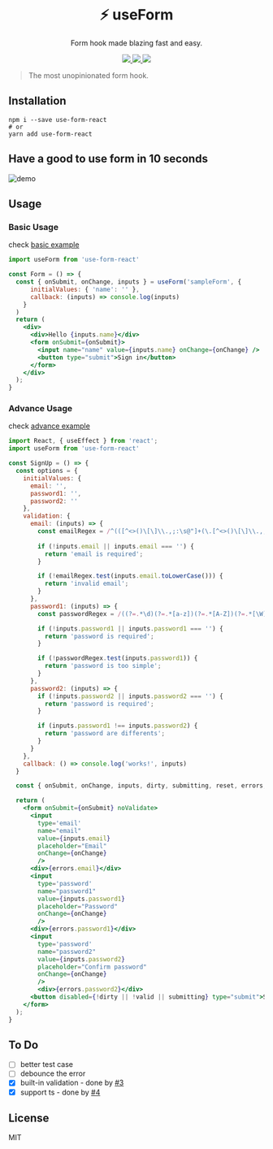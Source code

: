<h1 align="center">
⚡ useForm
</h1>
<p align="center">
Form hook made blazing fast and easy.
</p>

<p align="center">
    <a href="https://circleci.com/gh/amazingandyyy/use-form-react">
      <img src="https://circleci.com/gh/amazingandyyy/use-form-react.svg?style=svg" />
    </a>
    <a href="https://github.com/amazingandyyy/use-form-react/blob/master/LICENSE">
      <img src="https://img.shields.io/badge/License-MIT-green.svg" />
    </a>
    <a href="https://github.com/amazingandyyy/use-form/pulls">
        <img src="https://camo.githubusercontent.com/d4e0f63e9613ee474a7dfdc23c240b9795712c96/68747470733a2f2f696d672e736869656c64732e696f2f62616467652f5052732d77656c636f6d652d627269676874677265656e2e737667" />
    </a>
</p>

> The most unopinionated form hook.

## Installation

```shell
npm i --save use-form-react
# or
yarn add use-form-react
```

## Have a good to use form in 10 seconds

![demo](https://media.giphy.com/media/jkYpOoNMkZAk8y9u8F/giphy.gif)

## Usage

### Basic Usage

check [basic example](https://github.com/amazingandyyy/use-form-react/blob/master/examples/basic/index.js)

```jsx
import useForm from 'use-form-react'

const Form = () => {
  const { onSubmit, onChange, inputs } = useForm('sampleForm', {
      initialValues: { 'name': '' },
      callback: (inputs) => console.log(inputs)
    }
  )
  return (
    <div>
      <div>Hello {inputs.name}</div>
      <form onSubmit={onSubmit}>
        <input name="name" value={inputs.name} onChange={onChange} />
        <button type="submit">Sign in</button>
      </form>
    </div>
  );
}
```

### Advance Usage

check [advance example](https://github.com/amazingandyyy/use-form-react/blob/master/examples/advance/index.js)

```jsx
import React, { useEffect } from 'react';
import useForm from 'use-form-react'

const SignUp = () => {
  const options = {
    initialValues: {
      email: '',
      password1: '',
      password2: ''
    },
    validation: {
      email: (inputs) => {
        const emailRegex = /^(([^<>()\[\]\\.,;:\s@"]+(\.[^<>()\[\]\\.,;:\s@"]+)*)|(".+"))@((\[[0-9]{1,3}\.[0-9]{1,3}\.[0-9]{1,3}\.[0-9]{1,3}\])|(([a-zA-Z\-0-9]+\.)+[a-zA-Z]{2,}))$/
        
        if (!inputs.email || inputs.email === '') {
          return 'email is required';
        }

        if (!emailRegex.test(inputs.email.toLowerCase())) {
          return 'invalid email';
        }
      },
      password1: (inputs) => {
        const passwordRegex = /((?=.*\d)(?=.*[a-z])(?=.*[A-Z])(?=.*[\W]).{6,20})/

        if (!inputs.password1 || inputs.password1 === '') {
          return 'password is required';
        }

        if (!passwordRegex.test(inputs.password1)) {
          return 'password is too simple';
        }
      },
      password2: (inputs) => {
        if (!inputs.password2 || inputs.password2 === '') {
          return 'password is required';
        }

        if (inputs.password1 !== inputs.password2) {
          return 'password are differents';
        }
      }
    },
    callback: () => console.log('works!', inputs)
  }

  const { onSubmit, onChange, inputs, dirty, submitting, reset, errors, valid } = useForm('AdvanceForm', options)

  return (
    <form onSubmit={onSubmit} noValidate>
      <input
        type='email'
        name="email"
        value={inputs.email}
        placeholder="Email"
        onChange={onChange}
        />
      <div>{errors.email}</div>
      <input
        type='password'
        name="password1"
        value={inputs.password1}
        placeholder="Password"
        onChange={onChange}
        />
      <div>{errors.password1}</div>
      <input
        type='password'
        name="password2"
        value={inputs.password2}
        placeholder="Confirm password"
        onChange={onChange}
        />
        <div>{errors.password2}</div>
      <button disabled={!dirty || !valid || submitting} type="submit">Sign up</button>
    </form>
  );
}
```

## To Do

- [ ] better test case
- [ ] debounce the error
- [x] built-in validation - done by [#3](https://github.com/amazingandyyy/use-form-react/pull/3)
- [x] support ts - done by [#4](https://github.com/amazingandyyy/use-form-react/pull/4)

## License

MIT

